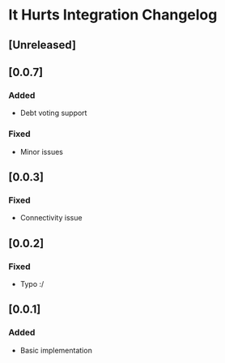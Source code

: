 <!-- Keep a Changelog guide -> https://keepachangelog.com -->

# It Hurts Integration Changelog

## [Unreleased]

## [0.0.7]
### Added
- Debt voting support

### Fixed
- Minor issues

## [0.0.3]
### Fixed
- Connectivity issue

## [0.0.2]
### Fixed
- Typo :/

## [0.0.1]
### Added
- Basic implementation

